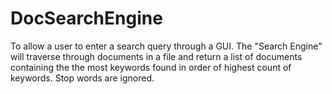 # DocSearchEngine
To allow a user to enter a search query through a GUI. The "Search Engine" will traverse through documents in a file and return a list of documents containing the the most keywords found in order of highest count of keywords. Stop words are ignored.
